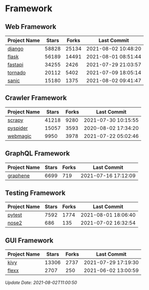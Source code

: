 # Framework

## Web Framework
| Project Name | Stars | Forks | Last Commit |
| ------------ | ----- | ----- | ----------- |
| [django](https://github.com/django/django) | 58828 | 25134 | 2021-08-02 10:48:20 |
| [flask](https://github.com/pallets/flask) | 56189 | 14491 | 2021-08-01 08:51:44 |
| [fastapi](https://github.com/tiangolo/fastapi) | 34255 | 2426 | 2021-07-29 21:03:57 |
| [tornado](https://github.com/tornadoweb/tornado) | 20112 | 5402 | 2021-07-09 18:05:14 |
| [sanic](https://github.com/sanic-org/sanic) | 15180 | 1375 | 2021-08-02 09:41:47 |

## Crawler Framework
| Project Name | Stars | Forks | Last Commit |
| ------------ | ----- | ----- | ----------- |
| [scrapy](https://github.com/scrapy/scrapy) | 41218 | 9280 | 2021-07-30 10:15:55 |
| [pyspider](https://github.com/binux/pyspider) | 15057 | 3593 | 2020-08-02 17:34:20 |
| [webmagic](https://github.com/code4craft/webmagic) | 9950 | 3978 | 2021-07-22 05:02:46 |

## GraphQL Framework
| Project Name | Stars | Forks | Last Commit |
| ------------ | ----- | ----- | ----------- |
| [graphene](https://github.com/graphql-python/graphene) | 6699 | 719 | 2021-07-16 17:12:09 |

## Testing Framework
| Project Name | Stars | Forks | Last Commit |
| ------------ | ----- | ----- | ----------- |
| [pytest](https://github.com/pytest-dev/pytest) | 7592 | 1774 | 2021-08-01 18:06:40 |
| [nose2](https://github.com/nose-devs/nose2) | 686 | 135 | 2021-07-02 16:32:54 |

## GUI Framework
| Project Name | Stars | Forks | Last Commit |
| ------------ | ----- | ----- | ----------- |
| [kivy](https://github.com/kivy/kivy) | 13306 | 2737 | 2021-07-29 17:19:30 |
| [flexx](https://github.com/flexxui/flexx) | 2707 | 250 | 2021-06-02 13:00:59 |

*Update Date: 2021-08-02T11:00:50*